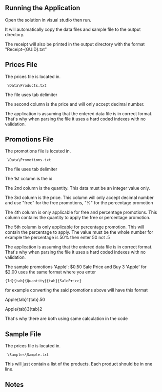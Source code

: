 ﻿## Running the Application

Open the solution in visual studio then run. 

It will automatically copy the data files and sample file to the output directory. 

The receipt will also be printed in the output directory with the format "Receipt-{GUID}.txt"

## Prices File

The prices file is located in.

```
 \Data\Products.txt
```

The file uses tab delimiter

The second column is the price and will only accept decimal number. 

The application is assuming that the entered data file is in correct format. That's why when parsing the file it uses a hard coded indexes with no validation.


## Promotions File

The promotions file is located in.

```
 \Data\Promotions.txt
```

The file uses tab delimiter

The 1st column is the id

The 2nd column is the quantity. This data must be an integer value only.

The 3rd column is the price. This column will only accept decimal number and use "free" for the free promotions, "%" for the percentage promotion

The 4th column is only applicable for free and percentage promotions. This column contains the quantity to apply the free or percentage promotion.

The 5th column is only applicable for percentage promotion. This will contain the percentage to apply. The value must be the whole number for example the percentage is 50% then enter 50 not .5

The application is assuming that the entered data file is in correct format. That's why when parsing the file it uses a hard coded indexes with no validation.


The sample promotions 'Apple': $0.50 Sale Price and Buy 3 'Apple' for $2.00 uses the same format where you enter 

```
{Id}{tab}{Quantity}{tab}{SalePrice}
```

for example converting the said promotions above will have this format

Apple{tab}1{tab}.50

Apple{tab}3{tab}2

That's why there are both using same calculation in the code

## Sample File

The prices file is located in.

```
 \Samples\Sample.txt
```

This will just contain a list of the products. Each product should be in one line.


## Notes




